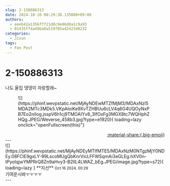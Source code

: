```yaml
---
slug: 2-150886313
date: 2024-10-16 00:29:38.135000+09:00
authors:
  - eeeb42a1356fff21d8c9e06d8a1c9a93
  - 01435f74a49ba8a519705ad242348232
categories:
  - Jisun
tags:
  - Fan Post
---
```


# 2-150886313

<div class="post-container" markdown="1">
<div class="content-container md-sidebar__scrollwrap" markdown="1">

나도 울집 댕댕이 자랑할래~
<figure markdown="1">
![](https://phinf.wevpstatic.net/MjAyNDEwMTZfMjM3/MDAxNzI5MDA2MTc3MDk5.VKpAloiKe9XvTZHBUu6cLV4q6G4UQOyNxPB7Eo2niIog.jsspV6h1cj9TMOAIYv8_3lfOxFg3MGX8tc7WQHphZHQg.JPEG/Weverse_458b3.jpg?type=e1920){ loading=lazy onclick="openFullscreen(this)"}
</figure>


</div>
</div>

<div style="text-align: right;" markdown="1">
<a href="https://weverse.io/fromis9/fanpost/2-150886313" style="text-align: right;">:material-share:{.big-emoji}</a>
</div>
---

<div class="comments-container md-sidebar__scrollwrap" markdown="1">
<div class="comment" markdown="1">
<div class='id-container' markdown="1">
![](https://phinf.wevpstatic.net/MjAyNDEyMTlfMTE5/MDAxNzM0NTgzMjY0NDEy.08FClE9gxLY-99LscoMUgQbKnrVicLFFWSqmAi3eGLEg.hXV0n-tPyoIqjwYMPRrQ8Zn9aHvy3-B2llL4LWAZ_bEg.JPEG/image.jpg?type=s72){ loading=lazy }
**<span class="artist">지선</span>** <small>Oct 16 2024, 00:29</small><br>
</div>
<div class='comment-body' markdown="1">
기여운시바ㅜㅜㅜㅜ
</div>
</div>
</div>
---
